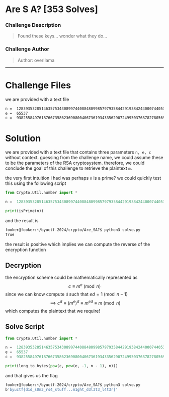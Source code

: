 # Are S A? [353 Solves]
### Challenge Description
> Found these keys... wonder what they do...
### Challenge Author
> Author: overllama
---
# Challenge Files
we are provided with a text file 
```txt filename=cne.txt
n =  128393532851463575343089974408848099857979358442919384244000744053339479654557691794114605827105884545240515605112453686433508264824840575897640756564360373615937755743038201363814617682765101064651503434978938431452409293245855062934837618374997956788830791719002612108253528457601645424542240025303582528541
e =  65537
c =  93825584976187667358623690800406736193433562907249950376378278056949067505651948206582798483662803340120930066298960547657544217987827103350739742039606274017391266985269135268995550801742990600381727708443998391878164259416326775952210229572031793998878110937636005712923166229535455282012242471666332812788
```
# Solution
we are provided with a text file that contains three parameters `n, e, c` without context. guessing from the challenge name, we could assume these to be the parameters of the RSA cryptosystem. therefore, we could conclude the goal of this challenge to retrieve the plaintext `m`.

the very first intuition i had was perhaps `n` is a prime? we could quickly test this using the following script

```py 
from Crypto.Util.number import *

n =  128393532851463575343089974408848099857979358442919384244000744053339479654557691794114605827105884545240515605112453686433508264824840575897640756564360373615937755743038201363814617682765101064651503434978938431452409293245855062934837618374997956788830791719002612108253528457601645424542240025303582528541

print(isPrime(n))
```
and the result is 
```bash
fooker@fooker:~/byuctf-2024/crypto/Are_SA?$ python3 solve.py
True
````
the result is positive which implies we can compute the reverse of the encryption function
## Decryption
the encryption scheme could be mathematically represented as 
$$
c \equiv m^e \pmod{n}
$$
since we can know compute `d` such that $ed = 1 \pmod{n - 1}$
$$
\implies c^d \equiv (m^e)^d \equiv m^{ed} \equiv m \pmod{n} 
$$
which computes the plaintext that we require!

## Solve Script
```py
from Crypto.Util.number import *

n =  128393532851463575343089974408848099857979358442919384244000744053339479654557691794114605827105884545240515605112453686433508264824840575897640756564360373615937755743038201363814617682765101064651503434978938431452409293245855062934837618374997956788830791719002612108253528457601645424542240025303582528541
e =  65537
c =  93825584976187667358623690800406736193433562907249950376378278056949067505651948206582798483662803340120930066298960547657544217987827103350739742039606274017391266985269135268995550801742990600381727708443998391878164259416326775952210229572031793998878110937636005712923166229535455282012242471666332812788

print(long_to_bytes(pow(c, pow(e, -1, n - 1), n)))
```
and that gives us the flag 
```bash
fooker@fooker:~/byuctf-2024/crypto/Are_SA?$ python3 solve.py
b'byuctf{d1d_s0m3_rs4_stuff...m1ght_d3l3t3_l4t3r}'
```
